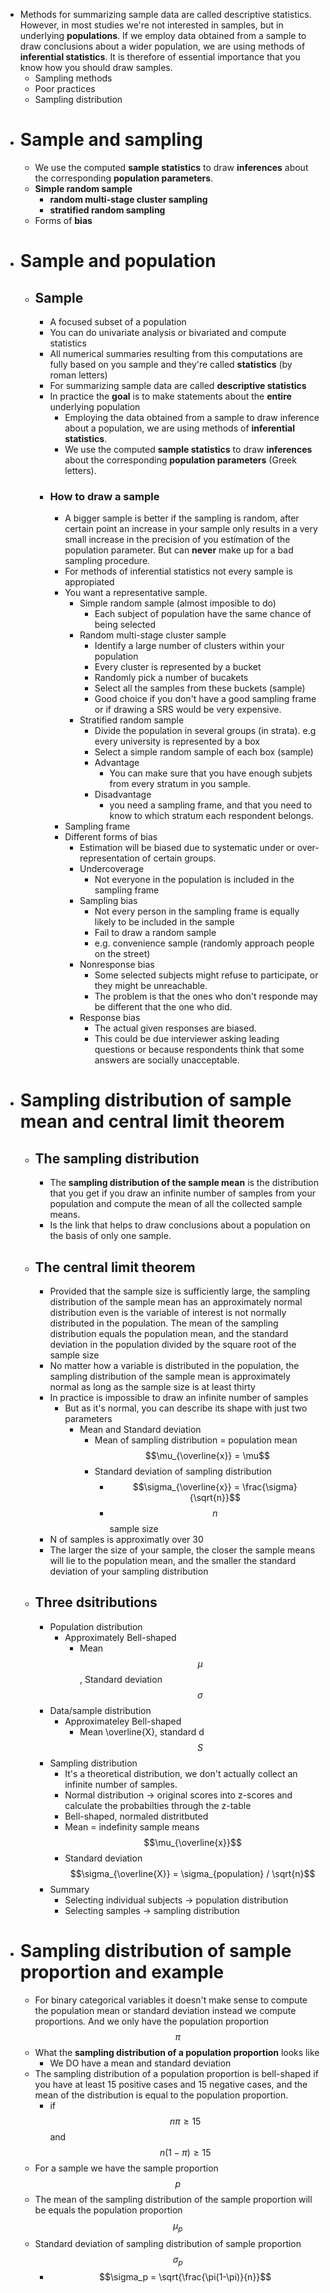   * Methods for summarizing sample data are called descriptive statistics. However, in most studies we're not interested in samples, but in underlying **populations**. If we employ data obtained from a sample to draw conclusions about a wider population, we are using methods of **inferential statistics**. It is therefore of essential importance that you know how you should draw samples.
    * Sampling methods
    * Poor practices
    * Sampling distribution
  * # Sample and sampling
    * We use the computed  **sample statistics** to draw **inferences** about the corresponding **population parameters**.
    * **Simple random sample**
      * **random multi-stage cluster sampling**
      * **stratified random sampling**
    * Forms of **bias**
  * # Sample and population
    * ## Sample
      * A focused subset of a population
      * You can do univariate analysis or bivariated and compute statistics 
      * All numerical summaries resulting from this computations are fully based on you sample and they're called **statistics** (by roman letters)
      * For summarizing sample data are called **descriptive statistics**
      * In practice the **goal** is to make statements about the **entire** underlying population
        * Employing the data obtained from a sample to draw inference about a population, we are using methods of **inferential statistics**.
        * We use the computed  **sample statistics** to draw **inferences** about the corresponding **population parameters** (Greek letters).
      * ### How to draw a sample
        * A bigger sample is better if the sampling is random, after certain point an increase in your sample only results in a very small increase in the precision of you estimation of the population parameter. But can **never** make up for a bad sampling procedure.
        * For methods of inferential statistics not every sample  is appropiated
        * You want a representative sample.
          * Simple random sample (almost imposible to do)
            * Each subject of population have the same chance of being selected
          * Random multi-stage cluster sample
            * Identify a large number of clusters within your population
            * Every cluster is represented by a bucket
            * Randomly pick a number of bucakets
            * Select all the samples from these buckets (sample)
            * Good choice if you don't have a good sampling frame or if drawing a SRS would be very expensive.
          * Stratified random sample
            * Divide the population in several groups (in strata). e.g every university is represented by a box
            * Select a simple random sample of each box (sample)
            * Advantage
              * You can make sure that you have enough subjets from every stratum in you sample.
            * Disadvantage
              * you need a sampling frame, and that you need to know to which stratum each respondent belongs.
        * Sampling frame
        * Different forms of bias
          * Estimation will be biased due to systematic under or over-representation of certain groups.
          * Undercoverage
            * Not everyone in the population is included in the sampling frame
          * Sampling bias
            * Not every person in the sampling frame is equally likely to be included in the sample
            * Fail to draw a random sample
            * e.g. convenience sample (randomly approach people on the street)
          * Nonresponse bias
            * Some selected subjects might refuse to participate, or they might be unreachable.
            * The problem is that the ones who don't responde may be different that the one who did.
          * Response bias
            * The actual given responses are biased. 
            * This could be due interviewer asking leading questions or because respondents think that some answers are socially unacceptable.
  * # Sampling distribution of sample mean and central limit theorem
    * ## The sampling distribution
      * The **sampling distribution of the sample mean** is the distribution that you get if you draw an infinite number of samples from your population and compute the mean of all the collected sample means.
      * Is the link that helps to draw conclusions about a population on the basis of only one sample.
    * ## The central limit theorem
      * Provided that the sample size is sufficiently large, the sampling distribution of the sample mean has an approximately normal distribution even is the variable of interest is not normally distributed in the population. The mean of the sampling distribution equals the population mean, and the standard deviation in the population divided by the square root of the sample size
      * No matter how a variable is distributed in the population, the sampling distribution of the sample mean is approximately normal as long as the sample size is at least thirty
      * In practice is impossible to draw an infinite number of samples
        * But as it's normal, you can describe its shape with just two parameters
          * Mean and Standard deviation
            * Mean of sampling distribution = population mean $$\mu_{\overline{x}} = \mu$$
            * Standard deviation of sampling distribution 
              * $$\sigma_{\overline{x}} = \frac{\sigma}{\sqrt{n}}$$
              * $$n$$ sample size
      * N of samples is approximatly over 30
      * The larger the size of your sample, the closer the sample means will lie to the population mean, and the smaller the standard deviation of your sampling distribution
    * ## Three dsitributions
      * Population distribution
        * Approximately Bell-shaped
          * Mean $$\mu$$, Standard deviation $$\sigma$$
      * Data/sample distribution
        * Approximateley Bell-shaped
          * Mean \overline{X}, standard d $$S$$
      * Sampling distribution
        * It's a theoretical distribution, we don't actually collect an infinite number of samples.
        * Normal distribution -> original scores into z-scores and calculate the probabilties through the z-table
        * Bell-shaped, normaled distritbuted
        * Mean = indefinity sample means $$\mu_{\overline{x}}$$
        * Standard deviation $$\sigma_{\overline{X}} = \sigma_{population} / \sqrt{n}$$
      * Summary
        * Selecting individual subjects -> population distribution
        * Selecting samples -> sampling distribution
  * # Sampling distribution of sample proportion and example 
    * For binary categorical variables it doesn't make sense to compute the population mean or standard deviation instead we compute proportions. And we only have the population proportion $$\pi$$
    * What the **sampling distribution of a population proportion** looks like
      * We DO have a mean and standard deviation
    * The sampling distribution of a population proportion is bell-shaped if you have at least 15 positive cases and 15 negative cases, and the mean of the distribution is equal to the population proportion.
      * if $$n \pi \geq 15$$ and $$ n(1-\pi)\geq 15$$
    * For a sample we have the sample proportion $$p$$
    * The mean of the sampling distribution of the sample proportion will be equals the population proportion $$\mu_p$$
    * Standard deviation of sampling distribution of sample proportion $$\sigma_{p}$$
      * $$\sigma_p = \sqrt{\frac{\pi(1-\pi)}{n}}$$
